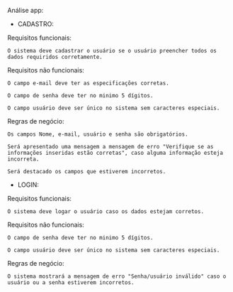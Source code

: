 Análise app:

- CADASTRO:

Requisitos funcionais:

	O sistema deve cadastrar o usuário se o usuário preencher todos os dados requiridos corretamente.

Requisitos não funcionais:

	O campo e-mail deve ter as especificações corretas.

	O campo de senha deve ter no minimo 5 dígitos.

	O campo usuário deve ser único no sistema sem caracteres especiais.

Regras de negócio:

	Os campos Nome, e-mail, usuário e senha são obrigatórios.

	Será apresentado uma mensagem a mensagem de erro "Verifique se as informações inseridas estão corretas", caso alguma informação esteja incorreta.

	Será destacado os campos que estiverem incorretos.

- LOGIN:

Requisitos funcionais:

	O sistema deve logar o usuário caso os dados estejam corretos.

Requisitos não funcionais:

	O campo de senha deve ter no minimo 5 dígitos.

	O campo usuário deve ser único no sistema sem caracteres especiais.

Regras de negócio: 

	O sistema mostrará a mensagem de erro "Senha/usuário inválido" caso o usuário ou a senha estiverem incorretos.